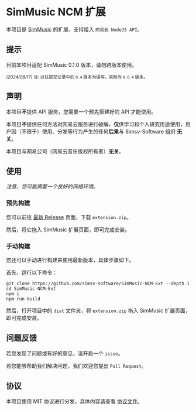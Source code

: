 # SimMusic NCM 扩展
本项目是 [SimMusic](https://github.com/Simsv-Software/SimMusic2024) 的扩展，支持接入 `网易云 NodeJS API`。

## 提示
目前本项目适配 SimMusic 0.1.0 版本，请勿跨版本使用。

<small><i>(2024/08/17)</i> 注: 以往提交记录中的 `0.4` 版本为误写，实际为 `0.0.4` 版本。</small>

## 声明
本项目**不**提供 API 服务，您需要一个预先搭建好的 API 才能使用。

本项目**不**提供任何方法对网易云服务进行破解，**仅**供学习和个人研究用途使用，用户因（不限于）使用、分发等行为产生的任何**后果**与 Simsv-Software 组织 **无关**。

本项目与网易公司（网易云音乐版权所有者）**无关**。

## 使用
*注意，您可能需要一个良好的网络环境。*

### 预先构建
您可以前往 [最新 Release](https://github.com/simsv-software/SimMusic-NCM-Ext/releases/latest) 页面，下载 `extension.zip`。

然后，将它拖入 SimMusic 扩展页面，即可完成安装。

### 手动构建
您还可以手动进行构建来使用最新版本，具体步骤如下。

首先，运行以下命令：

```shell
git clone https://github.com/simsv-software/SimMusic-NCM-Ext --depth 1
cd SimMusic-NCM-Ext
npm i
npm run build
```

然后，打开项目中的 `dist` 文件夹，将 `extension.zip` 拖入 SimMusic 扩展页面，即可完成安装。

## 问题反馈
若您发现了问题或有好的意见，请开启一个 `issue`。

若您能够帮助我们解决问题，我们欢迎您提出 `Pull Request`。

## 协议
本项目使用 MIT 协议进行分发，具体内容请查看 [协议文件](/LICENSE)。
